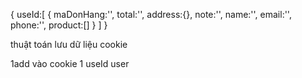 
{
    useId:[
        {
            maDonHang:'',
            total:'',
            address:{},
            note:'',
            name:'',
            email:'',
            phone:'',
            product:[]
        }
    ]
}

thuật toán lưu dữ liệu cookie

1add vào cookie 1 useId user